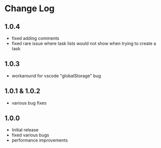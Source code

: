 # Change Log

## 1.0.4
- fixed adding comments
- fixed rare issue where task lists would not show when trying to create a task


## 1.0.3
- workaround for vscode "globalStorage" bug

## 1.0.1 & 1.0.2
 - various bug fixes

## 1.0.0

- Initial release
- fixed various bugs
- performance improvements